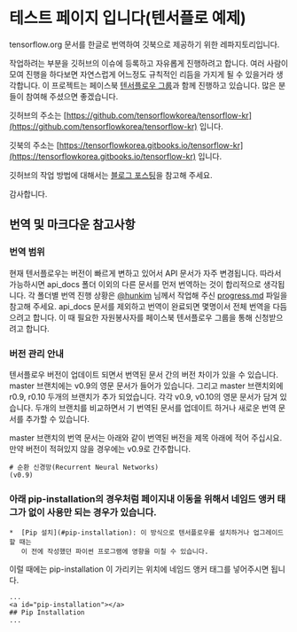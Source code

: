 # 테스트 페이지 입니다\(텐서플로 예제\)

tensorflow.org 문서를 한글로 번역하여 깃북으로 제공하기 위한 레파지토리입니다.

작업하려는 부분을 깃허브의 이슈에 등록하고 자유롭게 진행하려고 합니다. 여러 사람이 모여 진행을 하다보면 자연스럽게 어느정도 규칙적인 리듬을 가지게 될 수 있을거라 생각합니다. 이 프로젝트는 페이스북 [텐서플로우 그룹](https://www.facebook.com/groups/TensorFlowKR/)과 함께 진행하고 있습니다. 많은 분들이 참여해 주셨으면 좋겠습니다.

깃허브의 주소는 [https://github.com/tensorflowkorea/tensorflow-kr](https://github.com/tensorflowkorea/tensorflow-kr) 입니다.

깃북의 주소는 [https://tensorflowkorea.gitbooks.io/tensorflow-kr](https://tensorflowkorea.gitbooks.io/tensorflow-kr) 입니다.

깃허브의 작업 방법에 대해서는 [블로그 포스팅](https://tensorflowkorea.wordpress.com/2016/06/01/텐서플로우-문서-한글화/)을 참고해 주세요.

감사합니다.

## 번역 및 마크다운 참고사항

### 번역 범위

현재 텐서플로우는 버전이 빠르게 변하고 있어서 API 문서가 자주 변경됩니다. 따라서 가능하시면 api\_docs 폴더 이외의 다른 문서를 먼저 번역하는 것이 합리적으로 생각됩니다. 각 폴더별 번역 진행 상황은 [@hunkim](https://github.com/hunkim) 님께서 작업해 주신 [progress.md](https://github.com/didim365-sysong/Didimnow/tree/7f72501e401f79ba8fc30ec387d7a50f8f80b0b5/progress.md) 파일을 참고해 주세요. api\_docs 문서를 제외하고 번역이 완료되면 몇명이서 전체 번역을 다듬으려고 합니다. 이 때 필요한 자원봉사자를 페이스북 텐서플로우 그룹을 통해 신청받으려고 합니다.

### 버전 관리 안내

텐서플로우 버전이 업데이트 되면서 번역된 문서 간의 버전 차이가 있을 수 있습니다. master 브랜치에는 v0.9의 영문 문서가 들어가 있습니다. 그리고 master 브랜치외에 r0.9, r0.10 두개의 브랜치가 추가 되었습니다. 각각 v0.9, v0.10의 영문 문서가 담겨 있습니다. 두개의 브랜치를 비교하면서 기 번역된 문서를 업데이트 하거나 새로운 번역 문서를 추가할 수 있습니다.

master 브랜치의 번역 문서는 아래와 같이 번역된 버전을 제목 아래에 적어 주십시요. 만약 버전이 적혀있지 않을 경우에는 v0.9로 간주합니다.

```text
# 순환 신경망(Recurrent Neural Networks)
(v0.9)
```

### 아래 pip-installation의 경우처럼 페이지내 이동을 위해서 네임드 앵커 태그가 없이 사용만 되는 경우가 있습니다.

```text
*  [Pip 설치](#pip-installation): 이 방식으로 텐서플로우를 설치하거나 업그레이드할 때는
   이 전에 작성했던 파이썬 프로그램에 영향을 미칠 수 있습니다.
```

이럴 때에는 pip-installation 이 가리키는 위치에 네임드 앵커 태그를 넣어주시면 됩니다.

```text
...
<a id="pip-installation"></a>
## Pip Installation
...
```

